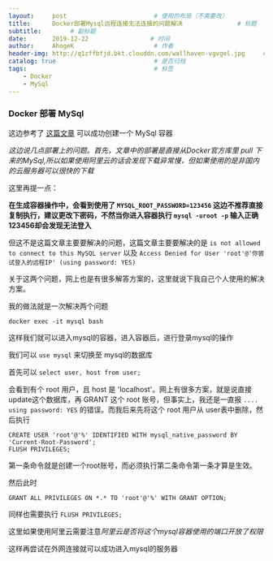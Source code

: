 ```yaml
---
layout:     post                        # 使用的布局（不需要改）
title:      Docker部署Mysql远程连接无法连接的问题解决               # 标题
subtitle:        # 副标题
date:       2019-12-22                 # 时间
author:     AhogeK                      # 作者
header-img: http://q1zffbfjd.bkt.clouddn.com/wallhaven-vgvgel.jpg     # 这篇文章标题背景图片
catalog: true                           # 是否归档
tags:                                   # 标签
    - Docker
    - MySql
---
```

### Docker 部署 MySql

这边参考了 [这篇文章](https://blog.csdn.net/BingZhongDeHuoYan/article/details/79412914) 可以成功创建一个 MySql 容器

*这边说几点部署上的问题。首先，文章中的部署是直接从Docker官方库里 pull 下来的MySql,所以如果使用阿里云的话会发现下载异常慢，但如果使用的是非国内的云服务器可以很快的下载*

这里再提一点： 

**在生成容器操作中，会看到使用了 ``MYSQL_ROOT_PASSWORD=123456`` 这边不推荐直接复制执行，建议更改下密码，不然当你进入容器执行 ``mysql -uroot -p`` 输入正确123456却会发现无法登入**

但这不是这篇文章主要要解决的问题，这篇文章主要要解决的是 ``is not allowed to connect to this MySQL server`` 以及 ``Access Denied for User 'root'@'你尝试登入的远程IP' (using password: YES)``

关于这两个问题，网上也是有很多解答方案的，这里就说下我自己个人使用的解决方案。

我的做法就是一次解决两个问题

``docker exec -it mysql bash``

这样我们就可以进入mysql的容器，进入容器后，进行登录mysql的操作

我们可以 ``use mysql`` 来切换至 mysql的数据库

首先可以 ``select user, host from user;``

会看到有个 root 用户，且 host 是 'localhost'。网上有很多方案，就是说直接update这个数据库，再 GRANT 这个 root 账号，但事实上，我还是一直报 ``.... using password: YES`` 的错误。而我后来先将这个 root 用户从 user表中删除，然后执行

```mysql
CREATE USER 'root'@'%' IDENTIFIED WITH mysql_native_password BY 'Current-Root-Password';
FLUSH PRIVILEGES;
```

第一条命令就是创建一个root账号，而必须执行第二条命令第一条才算是生效。

然后此时

``GRANT ALL PRIVILEGES ON *.* TO 'root'@'%' WITH GRANT OPTION;``

同样也需要执行 ``FLUSH PRIVILEGES;``

这里如果使用阿里云需要注意*阿里云是否将这个mysql容器使用的端口开放了权限*

这样再尝试在外网连接就可以成功进入mysql的服务器

